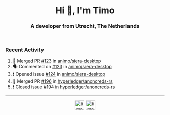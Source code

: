 <h1 align="center">Hi 👋, I'm Timo</h1>
<h3 align="center">A developer from Utrecht, The Netherlands</h3>
<br/>
<!-- https://github.com/rahuldkjain/github-profile-readme-generator --!>

<!--  <p align="left"><img src="https://github-readme-stats.vercel.app/api?username=timoglastra&show_icons=true&count_private=true&" alt="timoglastra" /></p> --!>

<!--
Github language stats
<p align="left"><img src="https://github-readme-stats.vercel.app/api/top-langs/?username=timoglastra&layout=compact" alt="timoglastra" /><p>
-->

<!-- Codestats language stats -->
<!-- <p align="left"><img src="https://codestats-readme.vercel.app/api/top-langs/?username=timoglastra&layout=compact&language_count=12" alt="timoglastra" /><p>    --!>
  
<h3>Recent Activity</h3>

<!--START_SECTION:activity-->
1. 🎉 Merged PR [#123](https://github.com/animo/siera-desktop/pull/123) in [animo/siera-desktop](https://github.com/animo/siera-desktop)
2. 🗣 Commented on [#123](https://github.com/animo/siera-desktop/issues/123) in [animo/siera-desktop](https://github.com/animo/siera-desktop)
3. ❗️ Opened issue [#124](https://github.com/animo/siera-desktop/issues/124) in [animo/siera-desktop](https://github.com/animo/siera-desktop)
4. 🎉 Merged PR [#196](https://github.com/hyperledger/anoncreds-rs/pull/196) in [hyperledger/anoncreds-rs](https://github.com/hyperledger/anoncreds-rs)
5. ❗️ Closed issue [#194](https://github.com/hyperledger/anoncreds-rs/issues/194) in [hyperledger/anoncreds-rs](https://github.com/hyperledger/anoncreds-rs)
<!--END_SECTION:activity-->

---

<p align="center">
<a href="https://twitter.com/timoglastra" target="blank"><img align="center" src="https://cdn.jsdelivr.net/npm/simple-icons@3.0.1/icons/twitter.svg" alt="timoglastra" height="30" width="30" /></a>
<a href="https://linkedin.com/in/timoglastra" target="blank"><img align="center" src="https://cdn.jsdelivr.net/npm/simple-icons@3.0.1/icons/linkedin.svg" alt="timoglastra" height="30" width="30" /></a>
</p>



